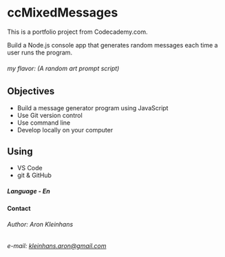 # ccMixedMessages

This is a portfolio project from Codecademy.com.

Build a Node.js console app that generates random messages each time a user runs the program.

###### my flavor: (A random art prompt script)

## Objectives

* Build a message generator program using JavaScript
* Use Git version control
* Use command line
* Develop locally on your computer

## Using

* VS Code
* git & GitHub

##### Language - En

#### Contact

###### Author: Aron Kleinhans
###### e-mail: kleinhans.aron@gmail.com
